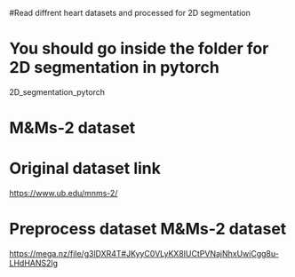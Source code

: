#Read diffrent heart datasets and processed for 2D segmentation

# You should go inside the folder for 2D segmentation in pytorch
2D_segmentation_pytorch


# M&Ms-2 dataset

# Original dataset link 

https://www.ub.edu/mnms-2/

# Preprocess dataset M&Ms-2 dataset

https://mega.nz/file/g3lDXR4T#JKyyC0VLyKX8IUCtPVNajNhxUwiCgg8u-LHdHANS2lg


